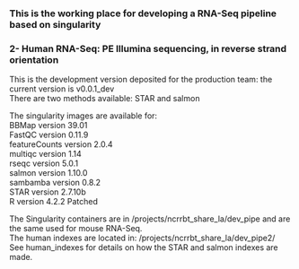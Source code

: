 ### This is the working place for developing a RNA-Seq pipeline based on singularity

### 2- Human RNA-Seq: PE Illumina sequencing, in reverse strand orientation

This is the development version deposited for the production team: the current version is v0.0.1_dev  
There are two methods available: STAR and salmon  

The singularity images are available for:  
BBMap version 39.01  
FastQC version 0.11.9  
featureCounts version 2.0.4  
multiqc version 1.14  
rseqc version 5.0.1  
salmon version 1.10.0  
sambamba version 0.8.2  
STAR version 2.7.10b  
R version 4.2.2 Patched  

The Singularity containers are in /projects/ncrrbt_share_la/dev_pipe and are the same used for mouse RNA-Seq.  
The human indexes are located in: /projects/ncrrbt_share_la/dev_pipe2/  
See human_indexes for details on how the STAR and salmon indexes are made.

